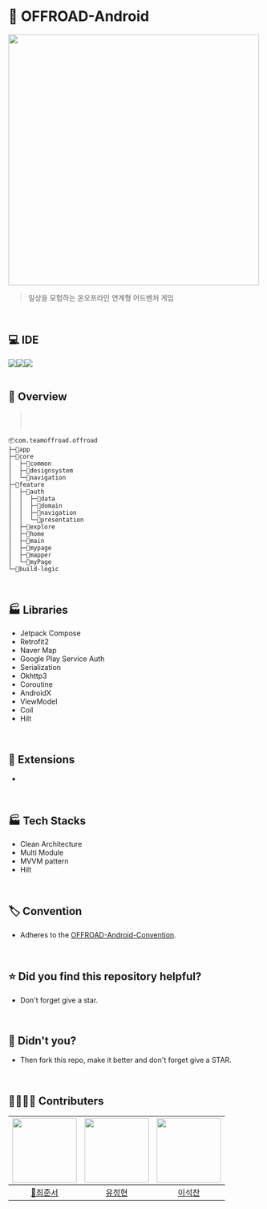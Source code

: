 # 📗 OFFROAD-Android
<img src="https://avatars.githubusercontent.com/u/173294718?s=400&u=72445520f6dba42246c1a4ea0d2f42c9d2902e83&v=4" width="500">

> 일상을 모험하는 온오프라인 연계형 어드벤처 게임
</br>

## 💻 IDE
<div><img src="https://img.shields.io/badge/kotlin-7F52FF?style=for-the-badge&logo=kotlin&logoColor=white"><img src="https://img.shields.io/badge/android-3DDC84?style=for-the-badge&logo=android&logoColor=white"><img src="https://img.shields.io/badge/Android%20Studio-3E81F2.svg?style=for-the-badge&logo=android-studio&logoColor=white"></div>
</br>

## 📁 Overview
> </br>
> </br>
```
📦com.teamoffroad.offroad
├─📂app
├─📂core
│  ├─📂common
│  ├─📂designsystem
│  └─📂navigation
├─📂feature
│  ├─📂auth
│  │  ├─📂data
│  │  ├─📂domain
│  │  ├─📂navigation
│  │  └─📂presentation
│  ├─📂explore
│  ├─📂home
│  ├─📂main
│  ├─📂mypage
│  ├─📂mapper
│  └─📂myPage
└─📂build-logic
```
</br>

## 🏭 Libraries
- Jetpack Compose
- Retrofit2
- Naver Map
- Google Play Service Auth
- Serialization
- Okhttp3
- Coroutine
- AndroidX
- ViewModel
- Coil
- Hilt

</br>

## 🥕 Extensions
- 

</br>

## 🏭 Tech Stacks
- Clean Architecture
- Multi Module
- MVVM pattern
- Hilt

</br>

## 🏷️ Convention
- Adheres to the [OFFROAD-Android-Convention](https://github.com/Team-Offroad/Offroad-Android).

</br>

## ⭐️ Did you find this repository helpful?
- Don't forget give a star.

</br>

## 🍴 Didn't you?
- Then fork this repo, make it better and don't forget give a STAR.

</br>

## 👨‍👩‍👧‍👦 Contributers
|<img src="https://avatars.githubusercontent.com/u/127238018?v=4" width="128" />|<img src="https://avatars.githubusercontent.com/u/81751105?v=4" width="128" />|<img src="https://avatars.githubusercontent.com/u/112953135?v=4" width="128" />|
|:---------:|:---------:|:---------:|
|[👑최준서](https://github.com/junseo511)|[유정현](https://github.com/OliviaYJH)|[이석찬](https://github.com/leeseokchan00)|
